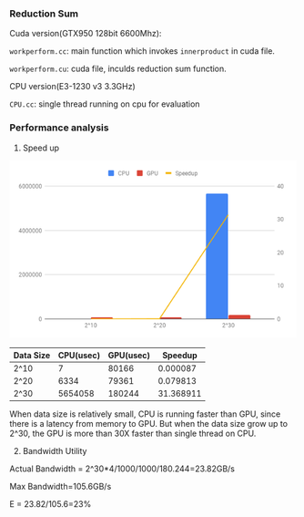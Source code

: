 ### Reduction Sum

Cuda version(GTX950 128bit 6600Mhz):

`workperform.cc`: main function which invokes `innerproduct` in cuda file.

`workperform.cu`: cuda file, inculds reduction sum function.

CPU version(E3-1230 v3 3.3GHz)

`CPU.cc`: single thread running on cpu for evaluation

### Performance analysis

1. Speed up

![img](imgs/chart.png)

| Data Size | CPU(usec) | GPU(usec) | Speedup   | 
|-----------|-----------|-----------|-----------| 
| 2^10      | 7         | 80166     | 0.000087  | 
| 2^20      | 6334      | 79361     | 0.079813  | 
| 2^30      | 5654058   | 180244    | 31.368911 | 

When data size is relatively small, CPU is running faster than GPU, since there is a latency from memory to GPU. But when the data size grow up to 2^30, the GPU is more than 30X faster than single thread on CPU. 

2. Bandwidth Utility

Actual Bandwidth = 2^30\*4/1000/1000/180.244=23.82GB/s

Max Bandwidth=105.6GB/s

E = 23.82/105.6=23%

